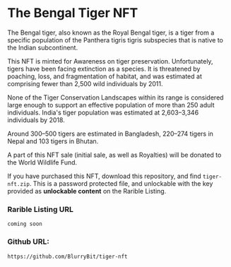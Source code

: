 # The Bengal Tiger NFT

The Bengal tiger, also known as the Royal Bengal tiger, is a tiger from a specific population of the Panthera tigris tigris subspecies that is native to the Indian subcontinent.

This NFT is minted for Awareness on tiger preservation. Unfortunately, tigers have been facing extinction as a species. It is threatened by poaching, loss, and fragmentation of habitat, and was estimated at comprising fewer than 2,500 wild individuals by 2011. 

None of the Tiger Conservation Landscapes within its range is considered large enough to support an effective population of more than 250 adult individuals. India's tiger population was estimated at 2,603–3,346 individuals by 2018.

Around 300–500 tigers are estimated in Bangladesh, 220–274 tigers in Nepal and 103 tigers in Bhutan.


 A part of this NFT sale (initial sale, as well as Royalties) will be donated to the World Wildlife Fund. 

 If you have purchased this NFT, download this repository, and find `tiger-nft.zip`. This is a password protected file, and unlockable with the key provided as **unlockable content** on the Rarible Listing.


### Rarible Listing URL
`coming soon`


### Github URL:
`https://github.com/BlurryBit/tiger-nft`

